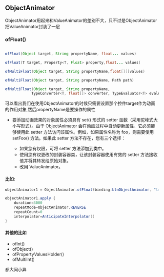 ## ObjectAnimator
ObjectAnimator用起来和ValueAnimator的差别不大，只不过是ObjectAnimator把ValueAnimator封装了一层

### ofFloat()
```java

ofFloat(Object target, String propertyName, float... values)

ofFloat(T target, Property<T, Float> property,float... values)

ofMultiFloat(Object target, String propertyName,float[][]values)

ofMultiFloat(Object target, String propertyName, Path path)

ofMultiFloat(Object target, String propertyName,
            TypeConverter<T, float[]> converter, TypeEvaluator<T> evaluator, T... values)
```
可以看出我们在使用ObjectAnimator的时候只需要设置那个控件target作为动画的作用对象,然后propertyName是要操作的属性
- 要添加动画效果的对象属性必须具有 set<PropertyName>() 形式的 setter 函数（采用驼峰式大小写形式）。由于 ObjectAnimator 会在动画过程中自动更新属性，它必须能够使用此 setter 方法访问该属性。例如，如果属性名称为 foo，则需要使用 setFoo() 方法。如果此 setter 方法不存在，您有三个选择：
    - 如果您有权限，可将 setter 方法添加到类中。
    - 使用您有权更改的封装容器类，让该封装容器使用有效的 setter 方法接收值并将其转发给原始对象。
    - 改用 ValueAnimator。

#### 比如:
```java
objectAnimator1 = ObjectAnimator.ofFloat(binding.btnObjectAnimator, "translationX", 0f,600f)

objectAnimator1.apply {
    duration=3000
    repeatMode=ObjectAnimator.REVERSE
    repeatCount=0
    interpolator=AnticipateInterpolator()
}
```

#### 其他的比如
- ofInt()
- ofObject()
- ofPropertyValuesHolder()
- ofMultiInt()

都大同小异